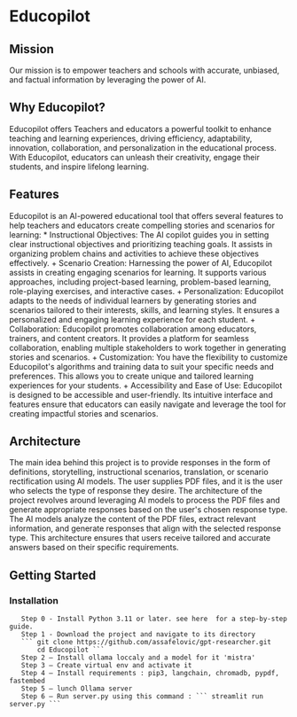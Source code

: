 # Educopilot

## Mission

Our mission is to empower teachers and schools with accurate, unbiased, and factual information by leveraging the power of AI.

## Why Educopilot?
Educopilot offers Teachers and educators a powerful toolkit to enhance teaching and learning experiences, driving efficiency, adaptability, innovation, collaboration, and personalization in the educational process. With Educopilot, educators can unleash their creativity, engage their students, and inspire lifelong learning.
## Features 
 
Educopilot is an AI-powered educational tool that offers several features to help teachers and educators create compelling stories and scenarios for learning:
    * Instructional Objectives: The AI copilot guides you in setting clear instructional objectives and prioritizing teaching goals. It assists in organizing problem chains and activities to achieve these objectives effectively.
    + Scenario Creation: Harnessing the power of AI, Educopilot assists in creating engaging scenarios for learning. It supports various approaches, including project-based learning, problem-based learning, role-playing exercises, and interactive cases.
    + Personalization: Educopilot adapts to the needs of individual learners by generating stories and scenarios tailored to their interests, skills, and learning styles. It ensures a personalized and engaging learning experience for each student.
    + Collaboration: Educopilot promotes collaboration among educators, trainers, and content creators. It provides a platform for seamless collaboration, enabling multiple stakeholders to work together in generating stories and scenarios.
    + Customization: You have the flexibility to customize Educopilot's algorithms and training data to suit your specific needs and preferences. This allows you to create unique and tailored learning experiences for your students.
    + Accessibility and Ease of Use: Educopilot is designed to be accessible and user-friendly. Its intuitive interface and features ensure that educators can easily navigate and leverage the tool for creating impactful stories and scenarios.
## Architecture
The main idea behind this project is to provide responses in the form of definitions, storytelling, instructional scenarios, translation, or scenario rectification using AI models. The user supplies PDF files, and it is the user who selects the type of response they desire. The architecture of the project revolves around leveraging AI models to process the PDF files and generate appropriate responses based on the user's chosen response type. The AI models analyze the content of the PDF files, extract relevant information, and generate responses that align with the selected response type. This architecture ensures that users receive tailored and accurate answers based on their specific requirements.
##  Getting Started
### Installation
       Step 0 - Install Python 3.11 or later. see here  for a step-by-step guide.
       Step 1 - Download the project and navigate to its directory
       ``` git clone https://github.com/assafelovic/gpt-researcher.git
           cd Educopilot ```
       Step 2 – Install ollama loccaly and a model for it 'mistra' 
       Step 3 – Create virtual env and activate it 
       Step 4 – Install requirements : pip3, langchain, chromadb, pypdf, fastembed 
       Step 5 – lunch Ollama server 
       Step 6 – Run server.py using this command : ``` streamlit run server.py ``` 

